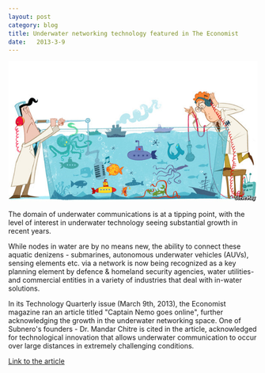 ```yaml
---
layout: post
category: blog
title: Underwater networking technology featured in The Economist
date:   2013-3-9
---
```


![center](/images/CaptNemo.jpg)


The domain of underwater communications is at a tipping point, with the level of interest in underwater technology seeing substantial growth in recent years.

While nodes in water are by no means new, the ability to connect these aquatic denizens - submarines, autonomous underwater vehicles (AUVs), sensing elements etc. via a network is now being recognized as a key planning element by defence & homeland security agencies, water utilities- and commercial entities in a variety of industries that deal with in-water solutions.

In its Technology Quarterly issue (March 9th, 2013), the Economist magazine ran an article titled "Captain Nemo goes online", further acknowledging the growth in the underwater networking space. One of Subnero's founders - Dr. Mandar Chitre is cited in the article, acknowledged for technological innovation that allows underwater communication to occur over large distances in extremely challenging conditions.

<a href="http://www.economist.com/news/technology-quarterly/21572920-networking-emerging-undersea-data-networks-are-connecting-submarines-aquatic" target="_blank">Link to the article</a>
